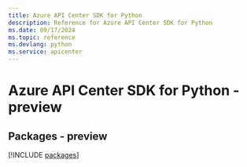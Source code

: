 ```yaml
---
title: Azure API Center SDK for Python
description: Reference for Azure API Center SDK for Python
ms.date: 09/17/2024
ms.topic: reference
ms.devlang: python
ms.service: apicenter
---
```

# Azure API Center SDK for Python - preview
## Packages - preview
[!INCLUDE [packages](api-center-index.md)]